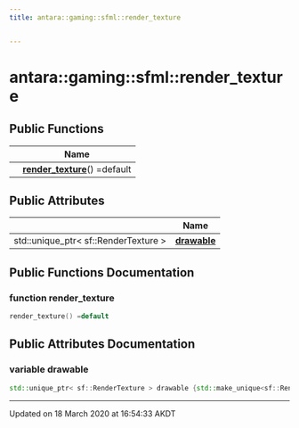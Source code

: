 ```yaml
---
title: antara::gaming::sfml::render_texture


---
```


# antara::gaming::sfml::render_texture















## Public Functions

|                | Name           |
| -------------- | -------------- |
|  | **[render_texture](Classes/structantara_1_1gaming_1_1sfml_1_1render__texture.md#function-render_texture)**() =default  |


## Public Attributes

|                | Name           |
| -------------- | -------------- |
| std::unique_ptr< sf::RenderTexture > | **[drawable](Classes/structantara_1_1gaming_1_1sfml_1_1render__texture.md#variable-drawable)**  |










## Public Functions Documentation

### function render_texture

```cpp
render_texture() =default
```






























## Public Attributes Documentation

### variable drawable

```cpp
std::unique_ptr< sf::RenderTexture > drawable {std::make_unique<sf::RenderTexture>()};
```
































-------------------------------

Updated on 18 March 2020 at 16:54:33 AKDT